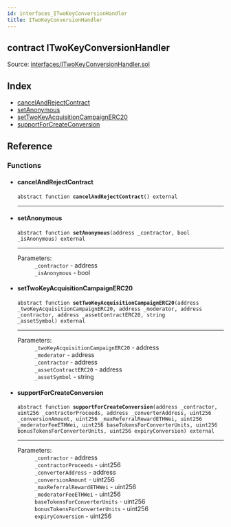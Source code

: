 ```yaml
---
id: interfaces_ITwoKeyConversionHandler
title: ITwoKeyConversionHandler
---
```


<div class="contract-doc"><div class="contract"><h2 class="contract-header"><span class="contract-kind">contract</span> ITwoKeyConversionHandler</h2><div class="source">Source: <a href="git+https://github.com/2keynet/web3-alpha/blob/v0.0.3/contracts/interfaces/ITwoKeyConversionHandler.sol" target="_blank">interfaces/ITwoKeyConversionHandler.sol</a></div></div><div class="index"><h2>Index</h2><ul><li><a href="interfaces_ITwoKeyConversionHandler.html#cancelAndRejectContract">cancelAndRejectContract</a></li><li><a href="interfaces_ITwoKeyConversionHandler.html#setAnonymous">setAnonymous</a></li><li><a href="interfaces_ITwoKeyConversionHandler.html#setTwoKeyAcquisitionCampaignERC20">setTwoKeyAcquisitionCampaignERC20</a></li><li><a href="interfaces_ITwoKeyConversionHandler.html#supportForCreateConversion">supportForCreateConversion</a></li></ul></div><div class="reference"><h2>Reference</h2><div class="functions"><h3>Functions</h3><ul><li><div class="item function"><span id="cancelAndRejectContract" class="anchor-marker"></span><h4 class="name">cancelAndRejectContract</h4><div class="body"><code class="signature"><span>abstract </span>function <strong>cancelAndRejectContract</strong><span>() </span><span>external </span></code><hr/></div></div></li><li><div class="item function"><span id="setAnonymous" class="anchor-marker"></span><h4 class="name">setAnonymous</h4><div class="body"><code class="signature"><span>abstract </span>function <strong>setAnonymous</strong><span>(address _contractor, bool _isAnonymous) </span><span>external </span></code><hr/><dl><dt><span class="label-parameters">Parameters:</span></dt><dd><div><code>_contractor</code> - address</div><div><code>_isAnonymous</code> - bool</div></dd></dl></div></div></li><li><div class="item function"><span id="setTwoKeyAcquisitionCampaignERC20" class="anchor-marker"></span><h4 class="name">setTwoKeyAcquisitionCampaignERC20</h4><div class="body"><code class="signature"><span>abstract </span>function <strong>setTwoKeyAcquisitionCampaignERC20</strong><span>(address _twoKeyAcquisitionCampaignERC20, address _moderator, address _contractor, address _assetContractERC20, string _assetSymbol) </span><span>external </span></code><hr/><dl><dt><span class="label-parameters">Parameters:</span></dt><dd><div><code>_twoKeyAcquisitionCampaignERC20</code> - address</div><div><code>_moderator</code> - address</div><div><code>_contractor</code> - address</div><div><code>_assetContractERC20</code> - address</div><div><code>_assetSymbol</code> - string</div></dd></dl></div></div></li><li><div class="item function"><span id="supportForCreateConversion" class="anchor-marker"></span><h4 class="name">supportForCreateConversion</h4><div class="body"><code class="signature"><span>abstract </span>function <strong>supportForCreateConversion</strong><span>(address _contractor, uint256 _contractorProceeds, address _converterAddress, uint256 _conversionAmount, uint256 _maxReferralRewardETHWei, uint256 _moderatorFeeETHWei, uint256 baseTokensForConverterUnits, uint256 bonusTokensForConverterUnits, uint256 expiryConversion) </span><span>external </span></code><hr/><dl><dt><span class="label-parameters">Parameters:</span></dt><dd><div><code>_contractor</code> - address</div><div><code>_contractorProceeds</code> - uint256</div><div><code>_converterAddress</code> - address</div><div><code>_conversionAmount</code> - uint256</div><div><code>_maxReferralRewardETHWei</code> - uint256</div><div><code>_moderatorFeeETHWei</code> - uint256</div><div><code>baseTokensForConverterUnits</code> - uint256</div><div><code>bonusTokensForConverterUnits</code> - uint256</div><div><code>expiryConversion</code> - uint256</div></dd></dl></div></div></li></ul></div></div></div>
